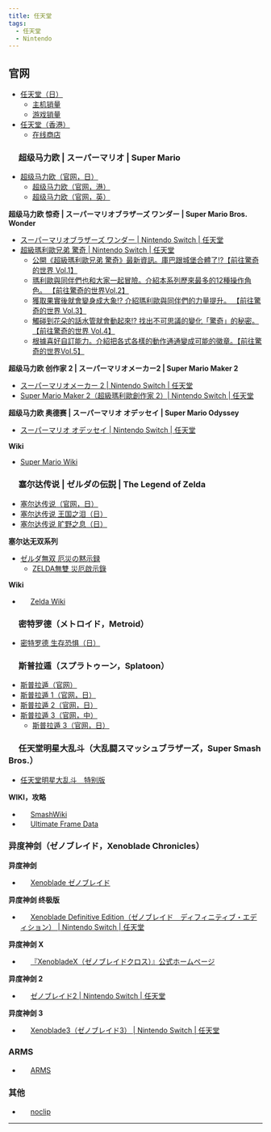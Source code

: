 ```yaml
---
title: 任天堂
tags:
  - 任天堂
  - Nintendo
---
```


## 官网

- [任天堂（日）](https://www.nintendo.co.jp)
  - [主机销量](https://www.nintendo.co.jp/ir/finance/hard_soft/index.html)
  - [游戏销量](https://www.nintendo.co.jp/ir/finance/software/index.html)
- [任天堂（香港）](https://www.nintendo.com.hk)
  - [在线商店](https://store.nintendo.com.hk/games/all-released-games)

### <img src="https://www.nintendo.co.jp/favicon.ico" width="16"> 超级马力欧 | スーパーマリオ | Super Mario

- [超级马力欧（官网，日）](https://www.nintendo.co.jp/character/mario/index.html)
  - [超级马力欧（官网，港）](https://www.nintendo.com.hk/character/mario)
  - [超级马力欧（官网，英）](https://mario.nintendo.com)

**超级马力欧 惊奇 | スーパーマリオブラザーズ ワンダー | Super Mario Bros. Wonder**

- [スーパーマリオブラザーズ ワンダー | Nintendo Switch | 任天堂](https://www.nintendo.com/jp/switch/aqmxa/)
- [超級瑪利歐兄弟 驚奇 | Nintendo Switch | 任天堂](https://www.nintendo.com.hk/switch/aqmxa/)
  - [公開《超級瑪利歐兄弟 驚奇》最新資訊。庫巴跟城堡合體了!?【前往驚奇的世界 Vol.1】](https://www.nintendo.com.hk/topics/article/4dQVWeEnEVxJx150Nfxylj)
  - [瑪利歐與同伴們也和大家一起冒險。介紹本系列歷來最多的12種操作角色。 【前往驚奇的世界Vol.2】](https://www.nintendo.com.hk/topics/article/1Y6G0Od829K8K8VttwoVpi0)
  - [獲取果實後就會變身成大象!? 介紹瑪利歐與同伴們的力量提升。 【前往驚奇的世界 Vol.3】](https://www.nintendo.com.hk/topics/article/4LQrI1AsfIEt0jPr9jfHf20)
  - [觸碰到花朵的話水管就會動起來!? 找出不可思議的變化「驚奇」的秘密。【前往驚奇的世界 Vol.4】](https://www.nintendo.com.hk/topics/article/20afPnQWzGo40aW1Z4UIYm0)
  - [根據喜好自訂能力。介紹把各式各樣的動作通通變成可能的徽章。【前往驚奇的世界Vol.5】](https://www.nintendo.com.hk/topics/article/5t1BM0NSm4Awd8wjVbwcQC0)

**超级马力欧 创作家 2 | スーパーマリオメーカー2 | Super Mario Maker 2**

- [スーパーマリオメーカー 2 | Nintendo Switch | 任天堂](https://www.nintendo.co.jp/switch/baaqa/pc/index.html)
- [Super Mario Maker 2（超級瑪利歐創作家 2）| Nintendo Switch | 任天堂](https://www.nintendo.com.hk/switch/super_mario_maker_2/pc)

**超级马力欧 奥德赛 | スーパーマリオ オデッセイ | Super Mario Odyssey**

- [スーパーマリオ オデッセイ | Nintendo Switch | 任天堂](https://www.nintendo.co.jp/switch/aaaca)

**Wiki**

- [Super Mario Wiki](https://www.mariowiki.com)

### <img src="https://www.nintendo.co.jp/favicon.ico" width="16"> 塞尔达传说 | ゼルダの伝説 | The Legend of Zelda

- [塞尔达传说（官网，日）](https://www.nintendo.co.jp/character/zelda/index.html)
- [塞尔达传说 王国之泪（日）](https://www.nintendo.co.jp/zelda/totk/)
- [塞尔达传说 旷野之息（日）](https://www.nintendo.co.jp/zelda/botw/)

**塞尔达无双系列**

- [ゼルダ無双 厄災の黙示録](https://www.gamecity.ne.jp/zelda-yakusai/)
  - [ZELDA無雙 災厄啟示錄](https://www.nintendo.com.hk/switch/zelda-yakusai/)

**Wiki**

- <img src="https://static.wikia.nocookie.net/zelda_gamepedia_en/images/4/4a/Site-favicon.ico" width="16"> [Zelda Wiki](https://zelda.fandom.com/wiki/Main_Page)

### <img src="https://www.nintendo.co.jp/favicon.ico" width="16"> 密特罗德（メトロイド，Metroid）

- [密特罗德 生存恐惧（日）](https://www.nintendo.co.jp/switch/ayl8a/index.html)

### <img src="https://www.nintendo.co.jp/favicon.ico" width="16"> 斯普拉遁（スプラトゥーン，Splatoon）

- [斯普拉遁（官网）](https://www.nintendo.co.jp/character/splatoon/)
- [斯普拉遁 1（官网，日）](https://www.nintendo.co.jp/wiiu/agmj/)
- [斯普拉遁 2（官网，日）](https://www.nintendo.co.jp/switch/aab6a/)
- [斯普拉遁 3（官网，中）](https://www.nintendo.com.hk/switch/av5ja/)
  - [斯普拉遁 3（官网，日）](https://www.nintendo.co.jp/switch/av5ja/)

### <img src="https://www.smashbros.com/favicon.ico" width="16"> 任天堂明星大乱斗（大乱闘スマッシュブラザーズ，Super Smash Bros.）

- [任天堂明星大乱斗　特别版](https://www.smashbros.com/SC/index.html)

**WIKI，攻略**

- <img src="https://ssb.wiki.gallery/favicon.ico" width="16"> [SmashWiki](https://www.ssbwiki.com/)
- <img src="https://ultimateframedata.com/favicon-32x32.png" width="16"> [Ultimate Frame Data](https://ultimateframedata.com/)

### 异度神剑（ゼノブレイド，Xenoblade Chronicles）

**异度神剑**

- <img src="https://www.nintendo.co.jp/favicon.ico" width="16"> [Xenoblade ゼノブレイド](https://www.nintendo.co.jp/wii/sx4j/index.html)

**异度神剑 终极版**

- <img src="https://www.nintendo.co.jp/favicon.ico" width="16"> [Xenoblade Definitive Edition（ゼノブレイド　ディフィニティブ・エディション） | Nintendo Switch | 任天堂](https://www.nintendo.co.jp/switch/aubqa/index.html)

**异度神剑 X**

- <img src="http://xenobladex.jp/common/images/favicon.ico" width="16"> [『XenobladeX（ゼノブレイドクロス）』公式ホームページ](http://xenobladex.jp/)

**异度神剑 2**

- <img src="https://www.nintendo.co.jp/favicon.ico" width="16"> [ゼノブレイド2 | Nintendo Switch | 任天堂](https://www.nintendo.co.jp/switch/adena/index.html)

**异度神剑 3**

- <img src="https://www.nintendo.co.jp/favicon.ico" width="16"> [Xenoblade3（ゼノブレイド3） | Nintendo Switch | 任天堂](https://www.nintendo.co.jp/switch/az3ha/index.html)

### ARMS

- <img src="https://www.nintendo.co.jp/favicon.ico" width="16"> [ARMS](https://www.nintendo.co.jp/switch/aabqa)

### 其他

- <img src="https://noclip.website/d05b662b807622333186.png" width="16"> [noclip](https://noclip.website)

---
